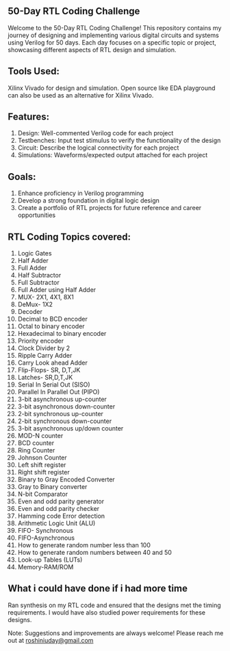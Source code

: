## 50-Day RTL Coding Challenge

Welcome to  the 50-Day RTL Coding Challenge!
This repository contains my journey of designing and implementing various digital circuits and systems using Verilog for 50 days. Each day focuses on a specific topic or project, showcasing different aspects of RTL design and simulation. 

## Tools Used: 
Xilinx Vivado for design and simulation. 
Open source like EDA playground can also be used as an alternative for Xilinx Vivado.

## Features:
1. Design: Well-commented Verilog code for each project
2. Testbenches: Input test stimulus to verify the functionality of the design
3. Circuit: Describe the logical connectivity for each project
4. Simulations: Waveforms/expected output attached for each project

## Goals:
1. Enhance proficiency in Verilog programming
2. Develop a strong foundation in digital logic design
3. Create a portfolio of RTL projects for future reference and career opportunities

## RTL Coding Topics covered:

1. Logic Gates
2. Half Adder
3. Full Adder
4. Half Subtractor
5. Full Subtractor
6. Full Adder using Half Adder
7. MUX- 2X1, 4X1, 8X1
8. DeMux- 1X2
9. Decoder
10. Decimal to BCD encoder
11. Octal to binary encoder
12. Hexadecimal to binary encoder
13. Priority encoder
14. Clock Divider by 2
15. Ripple Carry Adder
16. Carry Look ahead Adder
17. Flip-Flops- SR, D,T,JK
18. Latches- SR,D,T,JK
19. Serial In Serial Out (SISO)
20. Parallel In Parallel Out (PIPO)
21. 3-bit asynchronous up-counter
22. 3-bit asynchronous down-counter
23. 2-bit synchronous up-counter
24. 2-bit synchronous down-counter
25. 3-bit asynchronous up/down counter
26. MOD-N counter
27. BCD counter
28. Ring Counter
29. Johnson Counter
30. Left shift register
31. Right shift register
32. Binary to Gray Encoded Converter
33. Gray to Binary converter
34. N-bit Comparator
35. Even and odd parity generator
36. Even and odd parity checker
37. Hamming code Error detection
38. Arithmetic Logic Unit (ALU)
39. FIFO- Synchronous
40. FIFO-Asynchronous
41. How to generate random number less than 100
42. How to generate random numbers between 40 and 50
43. Look-up Tables (LUTs)
44. Memory-RAM/ROM

## What i could have done if i had more time 
Ran synthesis on my RTL code and ensured that the designs met the timing requirements. I would have also studied power requirements for these designs.

Note:
Suggestions and improvements are always welcome! Please reach me out at roshiniuday@gmail.com 

